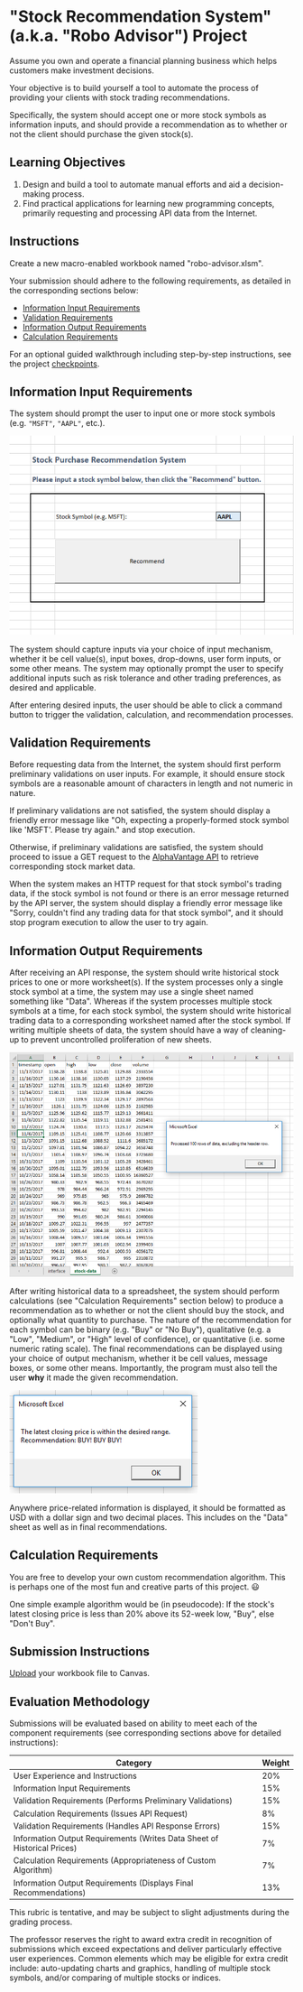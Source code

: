 # "Stock Recommendation System" (a.k.a. "Robo Advisor") Project

Assume you own and operate a financial planning business which helps customers make investment decisions.

Your objective is to build yourself a tool to automate the process of providing your clients with stock trading recommendations.

Specifically, the system should accept one or more stock symbols as information inputs, and should provide a recommendation as to whether or not the client should purchase the given stock(s).

## Learning Objectives

  1. Design and build a tool to automate manual efforts and aid a decision-making process.
  2. Find practical applications for learning new programming concepts, primarily requesting and processing API data from the Internet.

## Instructions

Create a new macro-enabled workbook named "robo-advisor.xlsm".

Your submission should adhere to the following requirements, as detailed in the corresponding sections below:

  + [Information Input Requirements](#information-input-requirements)
  + [Validation Requirements](#validation-requirements)
  + [Information Output Requirements](#information-output-requirements)
  + [Calculation Requirements](#calculation-requirements)

For an optional guided walkthrough including step-by-step instructions, see the project [checkpoints](/projects/robo-advisor/checkpoints.md).

## Information Input Requirements

The system should prompt the user to input one or more stock symbols (e.g. `"MSFT"`, `"AAPL"`, etc.).

![an example user interface which prompts the user to input a stock symbol into cell E11 and then press a command button to initiate the recommendation process](/img/projects/robo-advisor/example-interface.png)

The system should capture inputs via your choice of input mechanism, whether it be cell value(s), input boxes, drop-downs, user form inputs, or some other means. The system may optionally prompt the user to specify additional inputs such as risk tolerance and other trading preferences, as desired and applicable.

After entering desired inputs, the user should be able to click a command button to trigger the validation, calculation, and recommendation processes.

## Validation Requirements

Before requesting data from the Internet, the system should first perform preliminary validations on user inputs. For example, it should ensure stock symbols are a reasonable amount of characters in length and not numeric in nature.

If preliminary validations are not satisfied, the system should display a friendly error message like "Oh, expecting a properly-formed stock symbol like 'MSFT'. Please try again." and stop execution.

Otherwise, if preliminary validations are satisfied, the system should proceed to issue a GET request to the [AlphaVantage API](https://www.alphavantage.co/documentation/) to retrieve corresponding stock market data.

When the system makes an HTTP request for that stock symbol's trading data, if the stock symbol is not found or there is an error message returned by the API server, the system should display a friendly error message like "Sorry, couldn't find any trading data for that stock symbol", and it should stop program execution to allow the user to try again.

## Information Output Requirements

After receiving an API response, the system should write historical stock prices to one or more worksheet(s). If the system processes only a single stock symbol at a time, the system may use a single sheet named something like "Data". Whereas if the system processes multiple stock symbols at a time, for each stock symbol, the system should write historical trading data to a corresponding worksheet named after the stock symbol. If writing multiple sheets of data, the system should have a way of cleaning-up to prevent uncontrolled proliferation of new sheets.

![a screenshot of a worksheet full of historical stock prices. it has columns for "timestamp", "open", "high", "low", "close", and "volume". And is has a row of corresponding values for each day.](/img/projects/robo-advisor/example-output-sheet.png)


After writing historical data to a spreadsheet, the system should perform calculations (see "Calculation Requirements" section below) to produce a recommendation as to whether or not the client should buy the stock, and optionally what quantity to purchase. The nature of the recommendation for each symbol can be binary (e.g. "Buy" or "No Buy"), qualitative (e.g. a "Low", "Medium", or "High" level of confidence), or quantitative (i.e. some numeric rating scale). The final recommendations can be displayed using your choice of output mechanism, whether it be cell values, message boxes, or some other means. Importantly, the program must also tell the user **why** it made the given recommendation.

![a screenshot of a message box showing a recommendation for the user to buy the stock](/img/projects/robo-advisor/example-recommendation.png)

Anywhere price-related information is displayed, it should be formatted as USD with a dollar sign and two decimal places. This includes on the "Data" sheet as well as in final recommendations.

## Calculation Requirements

You are free to develop your own custom recommendation algorithm. This is perhaps one of the most fun and creative parts of this project. :smiley:

One simple example algorithm would be (in pseudocode): If the stock's latest closing price is less than 20% above its 52-week low, "Buy", else "Don't Buy".

## Submission Instructions

[Upload](https://georgetown.instructure.com/courses/65741/assignments/165670) your workbook file to Canvas.

## Evaluation Methodology

Submissions will be evaluated based on ability to meet each of the component requirements (see corresponding sections above for detailed instructions):

Category | Weight
--- | ---
User Experience and Instructions | 20%
Information	Input Requirements | 15%
Validation Requirements (Performs Preliminary Validations) | 15%
Calculation Requirements (Issues API Request) | 8%
Validation Requirements (Handles API Response Errors) | 15%
Information	Output Requirements (Writes Data Sheet of Historical Prices) | 7%
Calculation Requirements (Appropriateness of Custom Algorithm) | 7%
Information	Output Requirements (Displays Final Recommendations) | 13%

This rubric is tentative, and may be subject to slight adjustments during the grading process.

The professor reserves the right to award extra credit in recognition of submissions which exceed expectations and deliver particularly effective user experiences. Common elements which may be eligible for extra credit include: auto-updating charts and graphics, handling of multiple stock symbols, and/or comparing of multiple stocks or indices.
